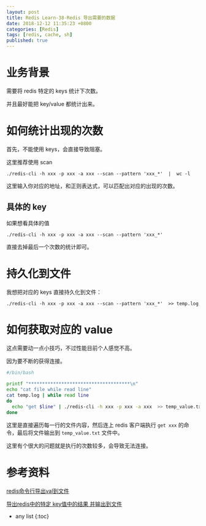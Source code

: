 ```yaml
---
layout: post
title: Redis Learn-38-Redis 导出需要的数据
date: 2018-12-12 11:35:23 +0800
categories: [Redis]
tags: [redis, cache, sh]
published: true
---
```


# 业务背景

需要将 redis 特定的 keys 统计下次数。

并且最好能把 key/value 都统计出来。

# 如何统计出现的次数

首先，不能使用 keys，会直接导致阻塞。

这里推荐使用 scan

```
./redis-cli -h xxx -p xxx -a xxx --scan --pattern 'xxx_*'  |  wc -l
```

这里输入你对应的地址，和正则表达式，可以匹配出对应的出现的次数。

## 具体的 key

如果想看具体的值

```
./redis-cli -h xxx -p xxx -a xxx --scan --pattern 'xxx_*' 
```

直接去掉最后一个次数的统计即可。

# 持久化到文件

我想把对应的 keys 直接持久化到文件：

```
./redis-cli -h xxx -p xxx -a xxx --scan --pattern 'xxx_*'  >> temp.log
```

# 如何获取对应的 value

这点需要动一点小技巧，不过性能目前个人感觉不高。

因为要不断的获得连接。

```sh
#/bin/bash
 
printf "*************************************\n"
echo "cat file while read line"
cat temp.log | while read line
do
  echo "get $line" | ./redis-cli -h xxx -p xxx -a xxx  >> temp_value.txt;
done
```

这里是直接遍历每一行的文件内容，然后连上 redis 客户端执行 `get xxx` 的命令，最后将文件输出到 `temp_value.txt` 文件中。

这里有个很大的问题就是执行的次数较多，会导致无法连接。

# 参考资料

[redis命令行导出val到文件](https://blog.csdn.net/qq_27563511/article/details/83625072)

[导出redis中的特定 key值中的结果 并输出到文件](https://blog.csdn.net/lys07962000/article/details/53671350)

* any list
{:toc}